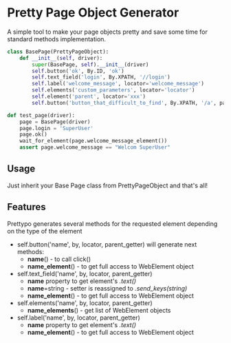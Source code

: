 # Pretty Page Object Generator
A simple tool to make your page objects pretty and save some time for standard methods implementation.
```python
class BasePage(PrettyPageObject):
    def __init__(self, driver):
        super(BasePage, self).__init__(driver)
        self.button('ok', By.ID, 'ok')
        self.text_field('login', By.XPATH, '//login')
        self.label('welcome_message', locator='welcome_message')
        self.elements('custom_parameters', locator='locator')
        self.element('parent', locator='xxx')
        self.button('button_that_difficult_to_find', By.XPATH, '/a', parent_getter=self.parent_element)

def test_page(driver):
    page = BasePage(driver)
    page.login = 'SuperUser'
    page.ok()
    wait_for_element(page.welcome_message_element())
    assert page.welcome_message == "Welcom SuperUser"
```


## Usage
Just inherit your Base Page class from PrettyPageObject and that's all!

## Features
Prettypo generates several methods for the requested element depending on the type of the element

* self.button('name', by, locator, parent_getter) will generate next methods:
  * **name**() - to call click()
  * **name_element**() - to get full access to WebElement object
* self.text_field('name', by, locator, parent_getter)
  * **name** property to get element's _.text()_
  * **name**=string - setter is reassigned to _.send_keys(string)_
  * **name_element**() - to get full access to WebElement object
* self.elements('name', by, locator, parent_getter)
  * **name_elements**() - get list of WebElement objects
* self.label('name', by, locator, parent_getter)
  * **name** property to get element's _.text()_
  * **name_element**() - to get full access to WebElement object
